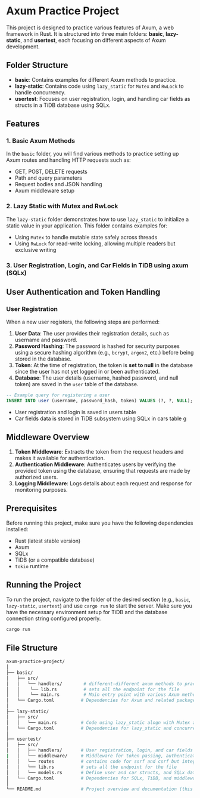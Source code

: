 # Axum Practice Project

This project is designed to practice various features of Axum, a web framework in Rust. It is structured into three main folders: **basic**, **lazy-static**, and **usertest**, each focusing on different aspects of Axum development.

## Folder Structure

- **basic**: Contains examples for different Axum methods to practice.
- **lazy-static**: Contains code using `lazy_static` for `Mutex` and `RwLock` to handle concurrency.
- **usertest**: Focuses on user registration, login, and handling car fields as structs in a TiDB database using SQLx.

## Features

### 1. Basic Axum Methods

In the `basic` folder, you will find various methods to practice setting up Axum routes and handling HTTP requests such as:

- GET, POST, DELETE requests
- Path and query parameters
- Request bodies and JSON handling
- Axum middleware setup

### 2. Lazy Static with Mutex and RwLock

The `lazy-static` folder demonstrates how to use `lazy_static` to initialize a static value in your application. This folder contains examples for:

- Using `Mutex` to handle mutable state safely across threads
- Using `RwLock` for read-write locking, allowing multiple readers but exclusive writing

### 3. User Registration, Login, and Car Fields in TiDB using axum (SQLx)
## User Authentication and Token Handling

### User Registration

When a new user registers, the following steps are performed:

1. **User Data**: The user provides their registration details, such as username and password.
2. **Password Hashing**: The password is hashed for security purposes using a secure hashing algorithm (e.g., `bcrypt`, `argon2`, etc.) before being stored in the database.
3. **Token**: At the time of registration, the token is **set to null** in the database since the user has not yet logged in or been authenticated.
4. **Database**: The user details (username, hashed password, and null token) are saved in the `user` table of the database.

```sql
-- Example query for registering a user
INSERT INTO user (username, password_hash, token) VALUES (?, ?, NULL);
```
- User registration and login is saved in users table
- Car fields data is stored in TiDB subsystem using SQLx in cars table
g

## Middleware Overview

1. **Token Middleware**: Extracts the token from the request headers and makes it available for authentication.
2. **Authentication Middleware**: Authenticates users by verifying the provided token using the database, ensuring that requests are made by authorized users.
3. **Logging Middleware**: Logs details about each request and response for monitoring purposes.

## Prerequisites

Before running this project, make sure you have the following dependencies installed:

- Rust (latest stable version)
- Axum
- SQLx
- TiDB (or a compatible database)
- `tokio` runtime

## Running the Project

To run the project, navigate to the folder of the desired section (e.g., `basic`, `lazy-static`, `usertest`) and use `cargo run` to start the server. Make sure you have the necessary environment setup for TiDB and the database connection string configured properly.

```bash
cargo run
```


## File Structure

```bash
axum-practice-project/
│
├── basic/
│   ├── src/
│   │   └── handlers/        # different-different axum methods to practice
│   │    └── lib.rs          # sets all the endpoint for the file
│   │    └── main.rs         # Main entry point with various Axum methods (GET, POST, PUT, DELETE)
│   └── Cargo.toml          # Dependencies for Axum and related packages
│
├── lazy-static/
│   ├── src/
│   │   └── main.rs         # Code using lazy_static alogn with Mutex and RwLock for concurrency
│   └── Cargo.toml          # Dependencies for lazy_static and concurrency management
│
├── usertest/
│   ├── src/
│   │   ├── handlers/       # User registration, login, and car fields handling with TiDB and SQLx 
|   │   └── middleware/     # Middleware for token passing, authentication, and logging
│   │   └── routes          # contains code for ssrf and csrf but integration is not done yet
│   │   └── lib.rs          # sets all the endpoint for the file
│   │   └── models.rs       # Define user and car structs, and SQLx database interactions
│   └── Cargo.toml          # Dependencies for SQLx, TiDB, and middleware setup
│
└── README.md               # Project overview and documentation (this file)





```